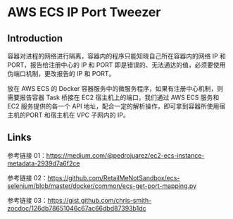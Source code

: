 # AWS ECS IP Port Tweezer

## Introduction

容器对进程的网络进行隔离，容器内的程序只能知晓自己所在容器内的网络 IP 和 PORT，报告给注册中心的 IP 和 PORT 即是错误的、无法通达的值，必须要使用伪端口机制，更改报告的 IP 和 PORT。

放在 AWS ECS 的 Docker 容器服务中的微服务程序，如果有注册中心机制，则需要报告容器 Task 桥接在 EC2 宿主机上的端口，我们通过 AWS ECS 服务和 EC2 服务提供的各一个 API 地址，配合一定的解析操作，即可拿到容器所使用宿主机的PORT 和宿主机在 VPC 子网内的 IP。

## Links

参考链接 01：https://medium.com/@pedrojuarez/ec2-ecs-instance-metadata-2939d7a6f2ce

参考链接 02：https://github.com/RetailMeNotSandbox/ecs-selenium/blob/master/docker/common/ecs-get-port-mapping.py

参考链接 03：https://gist.github.com/chris-smith-zocdoc/126db78651046c67ac66dbd87393b1dc